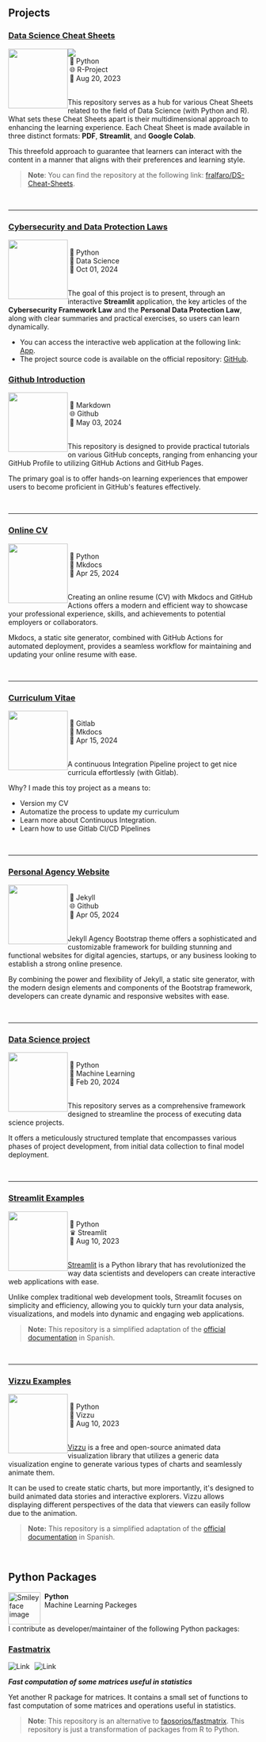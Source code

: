 ## Projects

### [Data Science Cheat Sheets](https://fralfaro.github.io/DS-Cheat-Sheets/)

<p>
  <a href="https://fralfaro.github.io/DS-Cheat-Sheets/">
    <img src="../../images/research/paper2.png"
      style="float:left; width:120px; height:120px;">
  </a>
  <span style="vertical-align:bottom">
    <a href="https://ds-cheat-sheets.streamlit.app/" target="_parent"><img src="https://static.streamlit.io/badges/streamlit_badge_black_white.svg"/></a> 
    <br> &nbsp;🐍 Python <br>
    &nbsp;🌐 R-Project<br>
    &nbsp;📅 Aug 20, 2023 <br> 
    <br> 
  </span>
</p>


This repository serves as a hub for various Cheat Sheets related to 
the field of Data Science (with Python and R). What sets these Cheat Sheets apart is their 
multidimensional approach to enhancing the learning experience. 
Each Cheat Sheet is made available in three distinct formats: **PDF**, **Streamlit**, and **Google Colab**.

This threefold approach to guarantee that learners can interact with the content in 
a manner that aligns with their preferences and learning style.

> **Note**:  You can find the repository at the following link: [fralfaro/DS-Cheat-Sheets](https://github.com/fralfaro/DS-Cheat-Sheets).

&nbsp;
&nbsp;

<hr size="30">

### [Cybersecurity and Data Protection Laws](https://leyes-datos-chile.streamlit.app/)

<p>
  <a href="https://github.com/fralfaro/st_leyes">
    <img src="../../images/research/law.png"
      style="float:left; width:120px; height:120px;">
  </a>
  <span style="vertical-align:bottom">
    <br> &nbsp;🐍 Python<br>
    &nbsp;🧪 Data Science <br>
    &nbsp;📅 Oct 01, 2024 <br> <br> 
  </span>
</p>

The goal of this project is to present, through an interactive **Streamlit** application, the key articles of the **Cybersecurity Framework Law** and the **Personal Data Protection Law**, along with clear summaries and practical exercises, so users can learn dynamically.

* You can access the interactive web application at the following link: [App](https://leyes-datos-chile.streamlit.app/).  
* The project source code is available on the official repository: [GitHub](https://github.com/fralfaro/st_leyes).



### [Github Introduction](https://github.com/fralfaro/Github-Intro)

<p>
  <a href="https://github.com/fralfaro/Github-Intro">
    <img src="../../images/research/gh.png"
      style="float:left; width:120px; height:120px;">
  </a>
  <span style="vertical-align:bottom">
    <br> &nbsp;📃 Markdown <br>
    &nbsp;🌐 Github <br>
    &nbsp;📅 May 03, 2024 <br> <br> 
  </span>
</p>


This repository is designed to provide practical tutorials on various GitHub concepts, 
ranging from enhancing your GitHub Profile to utilizing GitHub Actions and GitHub Pages. 

The primary goal is to offer hands-on learning experiences that empower users
to become proficient in GitHub's features effectively.


&nbsp;
&nbsp;

<hr size="30">

### [Online CV](https://fralfaro.github.io/online-cv/)

<p>
  <a href="https://fralfaro.github.io/online-cv/">
    <img src="../../images/research/cv.png"
      style="float:left; width:120px; height:120px;">
  </a>
  <span style="vertical-align:bottom">
    <br> &nbsp;🐍 Python <br>
    &nbsp;📃 Mkdocs <br>
    &nbsp;📅 Apr 25, 2024 <br> <br> 
  </span>
</p>


Creating an online resume (CV) with Mkdocs and GitHub Actions offers a modern and efficient way to showcase your professional experience,
skills, and achievements to potential employers or collaborators. 

Mkdocs, a static site generator, combined with GitHub Actions for automated deployment,
provides a seamless workflow for maintaining and updating your online resume with ease.


&nbsp;
&nbsp;

<hr size="30">

### [Curriculum Vitae](https://gitlab.com/fralfaro/cv)

<p>
  <a href="https://gitlab.com/fralfaro/cv">
    <img src="../../images/research/cv2.png"
      style="float:left; width:120px; height:120px;">
  </a>
  <span style="vertical-align:bottom">
    <br> &nbsp;🦊 Gitlab <br>
    &nbsp;📃 Mkdocs <br>
    &nbsp;📅 Apr 15, 2024 <br> <br> 
  </span>
</p>


A continuous Integration Pipeline project to get nice curricula effortlessly (with Gitlab).

Why?  I made this toy project as a means to:

* Version my CV
* Automatize the process to update my curriculum
* Learn more about Continuous Integration.
* Learn how to use Gitlab CI/CD Pipelines


&nbsp;
&nbsp;

<hr size="30">

### [Personal Agency Website](https://fralfaro.github.io/agency-website/)

<p>
  <a href="https://fralfaro.github.io/agency-website/">
    <img src="../../images/research/jekyll.png"
      style="float:left; width:120px; height:120px;">
  </a>
  <span style="vertical-align:bottom">
    <br> &nbsp;🧪 Jekyll <br>
    &nbsp;🌐 Github <br>
    &nbsp;📅 Apr 05, 2024 <br> <br> 
  </span>
</p>



Jekyll Agency Bootstrap theme offers a sophisticated and customizable framework for building stunning and functional websites for digital agencies, 
startups, or any business looking to establish a strong online presence. 

By combining the power and flexibility of Jekyll, a static site generator, with the modern design elements and components of the Bootstrap framework, developers can create dynamic and responsive websites with ease.

&nbsp;
&nbsp;

<hr size="30">

### [Data Science project](https://github.com/fralfaro/python_project)

<p>
  <a href="https://github.com/fralfaro/python_project">
    <img src="../../images/research/ds.png"
      style="float:left; width:120px; height:120px;">
  </a>
  <span style="vertical-align:bottom">
    <br> &nbsp;🐍 Python <br>
    &nbsp;🤖 Machine Learning<br>
    &nbsp;📅 Feb 20, 2024 <br> <br> 
  </span>
</p>


This repository serves as a comprehensive framework designed to streamline the process of executing data science projects. 

It offers a meticulously structured template that encompasses various phases of project development, from initial data collection to final model deployment.

&nbsp;
&nbsp;

<hr size="30">

### [Streamlit Examples](https://fralfaro.github.io/Streamlit-Examples/)

<p>
  <a href="https://fralfaro.github.io/Streamlit-Examples/">
    <img src="../../images/research/streamlit.png"
      style="float:left; width:120px; height:120px;">
  </a>
  <span style="vertical-align:bottom">
    <br> &nbsp;🐍 Python <br>
    &nbsp;♛ Streamlit<br>
    &nbsp;📅 Aug 10, 2023 <br> <br> 
  </span>
</p>

[Streamlit](https://streamlit.io/) is a Python 
library that has revolutionized the way data scientists and 
developers can create interactive web applications with ease. 

Unlike complex traditional
web development tools, Streamlit focuses on simplicity and efficiency, allowing you to quickly 
turn your data analysis, visualizations, and models into dynamic and engaging web applications.

> **Note:** This repository is a simplified adaptation of the [official documentation](https://streamlit.io/) in Spanish.


&nbsp;
&nbsp;

<hr size="30">

### [Vizzu Examples](https://fralfaro.github.io/Vizzu-Examples/)

<p>
  <a href="https://fralfaro.github.io/Vizzu-Examples/">
    <img src="../../images/research/vizzu.png"
      style="float:left; width:120px; height:120px;">
  </a>
  <span style="vertical-align:bottom">
    <br> &nbsp;🐍 Python <br>
    &nbsp;📶 Vizzu<br>
    &nbsp;📅 Aug 10, 2023 <br> <br> 
  </span>
</p>


[Vizzu](https://vizzuhq.com/) is a free and open-source animated data 
visualization library that utilizes a generic data visualization engine 
to generate various types of charts and seamlessly animate them.
&nbsp;
&nbsp;


It can be used to create static charts, but more importantly, 
it's designed to build animated data stories and interactive explorers.
Vizzu allows displaying different perspectives of the data that viewers can easily follow due to the animation.

> **Note:** This repository is a simplified adaptation of the [official documentation](https://ipyvizzu.vizzuhq.com/latest/) in Spanish.

&nbsp;
&nbsp;



## Python Packages

<p>
<img src="../../images/research/python.png" alt="Smiley face image"
style="float:left; width:65px; height:65px;">
<span style="vertical-align:bottom">
&nbsp <strong> Python </strong> <br>
&nbsp Machine Learning Packeges <br><br>
</span>
</p>


I contribute as developer/maintainer of the following Python packages:


### [Fastmatrix](https://gitlab.com/fralfaro/fastmatrix)
<a href="https://gitlab.com/FAAM/fastmatrix"><img alt="Link" src="https://img.shields.io/badge/fastmatrix-package-blue" style="float:left; padding-right:10px" ></a>
<a href="https://www.python.org/downloads/release/python-380/"><img alt="Link" src="https://img.shields.io/badge/python-3.8-blue.svg" style="float:left; padding-right:10px" ></a>
&nbsp;

_**Fast computation of some matrices useful in statistics**_

Yet another R package for matrices. It contains a small set of functions to fast computation of some matrices and operations useful in statistics.

> **Note**: This repository is an alternative to [faosorios/fastmatrix](https://github.com/faosorios/fastmatrix). This repository is just a transformation of packages from R to Python.